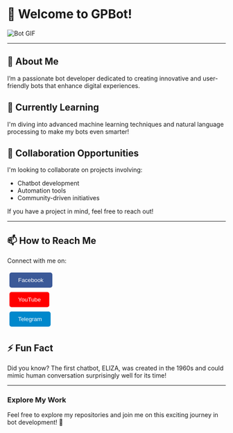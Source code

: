 # 👋 Welcome to GPBot!

![Bot GIF](https://example.com/bot-gif.gif) <!-- Replace with your bot GIF URL -->

---

## 👀 About Me
I’m a passionate bot developer dedicated to creating innovative and user-friendly bots that enhance digital experiences. 

## 🌱 Currently Learning
I'm diving into advanced machine learning techniques and natural language processing to make my bots even smarter!

## 💞️ Collaboration Opportunities
I'm looking to collaborate on projects involving:
- Chatbot development
- Automation tools
- Community-driven initiatives

If you have a project in mind, feel free to reach out!

---

## 📫 How to Reach Me
Connect with me on:
<div>
    <a href="https://facebook.com/iamgrandpa" target="_blank" style="text-decoration: none;">
        <button style="background-color: #3b5998; color: white; border: none; padding: 10px 20px; margin: 5px; border-radius: 5px;">Facebook</button>
    </a><br>
    <a href="https://youtube.com/grandpaacademy" target="_blank" style="text-decoration: none;">
        <button style="background-color: #FF0000; color: white; border: none; padding: 10px 20px; margin: 5px; border-radius: 5px;">YouTube</button>
    </a><br>
    <a href="https://t.me/team_grandpa" target="_blank" style="text-decoration: none;">
        <button style="background-color: #0088CC; color: white; border: none; padding: 10px 20px; margin: 5px; border-radius: 5px;">Telegram</button>
    </a>
</div>


## ⚡ Fun Fact
Did you know? The first chatbot, ELIZA, was created in the 1960s and could mimic human conversation surprisingly well for its time!

---

### Explore My Work
Feel free to explore my repositories and join me on this exciting journey in bot development! 🚀

